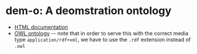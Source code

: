 # dem-o: A deomstration ontology

  * [HTML documentation](1.0/dem-o.html)
  * [OWL ontology](1.0/dem-o.rdf) -- note that in order to serve this with the correct media type `application/rdf+xml`, we have to use the `.rdf` extension instead of `.owl`
